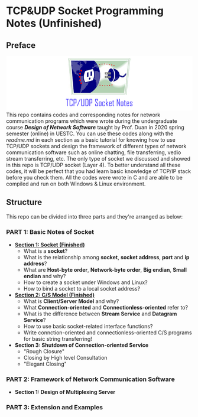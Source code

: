 # **TCP&UDP Socket Programming Notes (Unfinished)**

## **Preface**
![image](https://github.com/zobinHuang/TCP-UDP-socket-notes/blob/master/0.diagram/main_page/top_pic.png) \
This repo contains codes and corresponding notes for network communication programs which were wrote during the undergraduate course ***Design of Network Software*** taught by Prof. Duan in 2020 spring semester (online) in UESTC. You can use these codes along with the *readme.md* in each section as a basic tutorial for knowing how to use TCP/UDP sockets and design the framework of different types of network communication software such as online chatting, file transferring, vedio stream transferring, etc. The only type of socket we discussed and showed in this repo is TCP/UDP socket (Layer 4). To better understand all these codes, it will be perfect that you had learn basic knowledge of TCP/IP stack before you check them. All the codes were wrote in C and are able to be compiled and run on both Windows & Linux environment.

## **Structure**
This repo can be divided into three parts and they're arranged as below:
### **PART 1: Basic Notes of Socket**
  * [**Section 1: Socket (Finished)**](https://github.com/zobinHuang/TCP-UDP-socket-notes/tree/master/1.create_socket)
    * What is a **socket**? 
    * What is the relationship among **socket**, **socket address**, **port** and **ip address**?
    * What are **Host-byte order**, **Network-byte order**, **Big endian**, **Small endian** and why?
    * How to create a socket under Windows and Linux?
    * How to bind a socket to a local socket address?
  * [**Section 2: C/S Model (Finished)**](https://github.com/zobinHuang/TCP-UDP-socket-notes/tree/master/2.cs_model) 
    * What is **Client/Server Model** and why? 
    * What **Connection-oriented** and **Connectionless-oriented** refer to? 
    * What is the difference between **Stream Service** and **Datagram Service**?
    * How to use basic socket-related interface functions?
    * Write connction-oriented and connectionless-oriented C/S programs for basic string transferring!
  * **Section 3: Shutdown of Connection-oriented Service**
    * "Rough Closure"
    * Closing by High level Consultation
    * "Elegant Closing"
### **PART 2: Framework of Network Communication Software**
  * **Section 1: Design of Multiplexing Server**
### **PART 3: Extension and Examples**